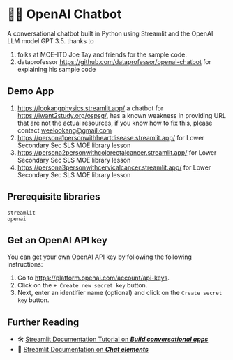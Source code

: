 # 🤖💬 OpenAI Chatbot

A conversational chatbot built in Python using Streamlit and the OpenAI LLM model GPT 3.5.
thanks to 
1. folks at MOE-ITD Joe Tay and friends for the sample code.
2. dataprofessor https://github.com/dataprofessor/openai-chatbot  for explaining his sample code

## Demo App

1. https://lookangphysics.streamlit.app/ a chatbot for https://iwant2study.org/ospsg/, has a known weakness in providing URL that are not the actual resources, if you know how to fix this, please contact weelookang@gmail.com
2. https://persona1personwithheartdisease.streamlit.app/ for Lower Secondary Sec SLS MOE library lesson
3. https://persona2personwithcolorectalcancer.streamlit.app/ for Lower Secondary Sec SLS MOE library lesson
4. https://persona3personwithcervicalcancer.streamlit.app/ for Lower Secondary Sec SLS MOE library lesson

## Prerequisite libraries

```
streamlit
openai
```

## Get an OpenAI API key

You can get your own OpenAI API key by following the following instructions:
1. Go to https://platform.openai.com/account/api-keys.
2. Click on the `+ Create new secret key` button.
3. Next, enter an identifier name (optional) and click on the `Create secret key` button.

## Further Reading

- 🛠️ [Streamlit Documentation Tutorial on _**Build conversational apps**_](https://docs.streamlit.io/knowledge-base/tutorials/build-conversational-apps)
- 📖 [Streamlit Documentation on _**Chat elements**_](https://docs.streamlit.io/library/api-reference/chat)

